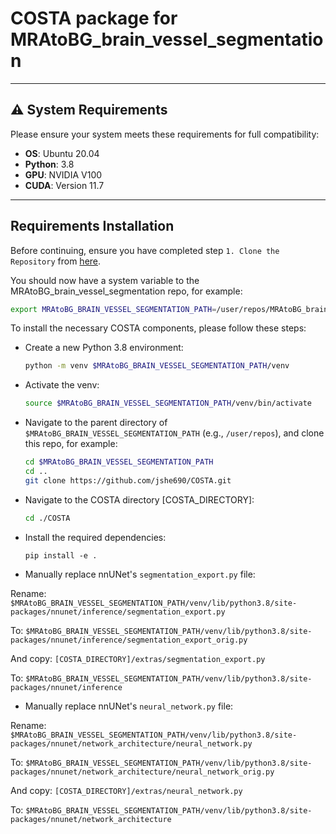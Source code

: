 # COSTA package for MRAtoBG_brain_vessel_segmentation
---

## ⚠️ System Requirements

Please ensure your system meets these requirements for full compatibility:

- **OS**: Ubuntu 20.04
- **Python**: 3.8
- **GPU**: NVIDIA V100
- **CUDA**: Version 11.7

---

## **Requirements Installation**

Before continuing, ensure you have completed step `1. Clone the Repository` from [here](https://github.com/ABI-Animus-Laboratory/MRAtoBG_brain_vessel_segmentation).

You should now have a system variable to the MRAtoBG_brain_vessel_segmentation repo, for example:

```bash
export MRAtoBG_BRAIN_VESSEL_SEGMENTATION_PATH=/user/repos/MRAtoBG_brain_vessel_segmentation
```

To install the necessary COSTA components, please follow these steps:

- Create a new Python 3.8 environment:

  ```bash
  python -m venv $MRAtoBG_BRAIN_VESSEL_SEGMENTATION_PATH/venv
  ```

- Activate the venv:

  ```bash
  source $MRAtoBG_BRAIN_VESSEL_SEGMENTATION_PATH/venv/bin/activate
  ```

- Navigate to the parent directory of `$MRAtoBG_BRAIN_VESSEL_SEGMENTATION_PATH` (e.g., `/user/repos`), and clone this repo, for example:

  ```bash
  cd $MRAtoBG_BRAIN_VESSEL_SEGMENTATION_PATH
  cd ..
  git clone https://github.com/jshe690/COSTA.git
  ```

- Navigate to the COSTA directory [COSTA_DIRECTORY]:

  ```bash
  cd ./COSTA
  ```

- Install the required dependencies:

  ```shell
  pip install -e .
  ```

- Manually replace nnUNet's `segmentation_export.py` file:

Rename:
`$MRAtoBG_BRAIN_VESSEL_SEGMENTATION_PATH/venv/lib/python3.8/site-packages/nnunet/inference/segmentation_export.py`

To:
`$MRAtoBG_BRAIN_VESSEL_SEGMENTATION_PATH/venv/lib/python3.8/site-packages/nnunet/inference/segmentation_export_orig.py`

And copy:
`[COSTA_DIRECTORY]/extras/segmentation_export.py`

To:
`$MRAtoBG_BRAIN_VESSEL_SEGMENTATION_PATH/venv/lib/python3.8/site-packages/nnunet/inference`


- Manually replace nnUNet's `neural_network.py` file:

Rename:
`$MRAtoBG_BRAIN_VESSEL_SEGMENTATION_PATH/venv/lib/python3.8/site-packages/nnunet/network_architecture/neural_network.py`

To:
`$MRAtoBG_BRAIN_VESSEL_SEGMENTATION_PATH/venv/lib/python3.8/site-packages/nnunet/network_architecture/neural_network_orig.py`

And copy:
`[COSTA_DIRECTORY]/extras/neural_network.py`

To:
`$MRAtoBG_BRAIN_VESSEL_SEGMENTATION_PATH/venv/lib/python3.8/site-packages/nnunet/network_architecture`

